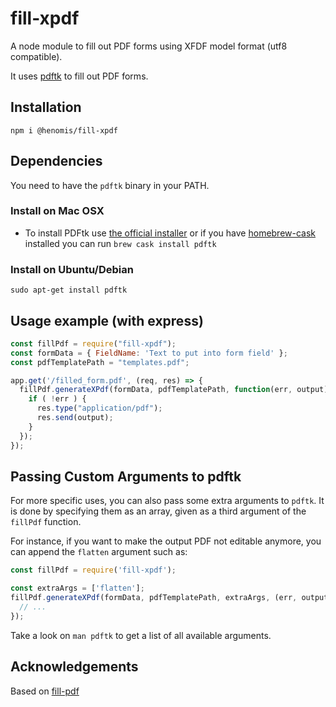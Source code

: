 # fill-xpdf

<!-- [![Build Status](https://travis-ci.org/dommmel/fill-pdf.svg?branch=master)](https://travis-ci.org/dommmel/fill-pdf) -->

A node module to fill out PDF forms using XFDF model format (utf8 compatible).

It uses [pdftk](http://www.pdflabs.com/tools/pdftk-the-pdf-toolkit/) to fill out PDF forms.

## Installation
    npm i @henomis/fill-xpdf

## Dependencies
You need to have the ```pdftk``` binary in your PATH.


### Install on Mac OSX

* To install PDFtk use [the official installer](http://www.pdflabs.com/tools/pdftk-server/) or if you have [homebrew-cask](https://github.com/phinze/homebrew-cask) installed you can run ```brew cask install pdftk```

### Install on Ubuntu/Debian
```sudo apt-get install pdftk```

## Usage example (with express)

```js
const fillPdf = require("fill-xpdf");
const formData = { FieldName: 'Text to put into form field' };
const pdfTemplatePath = "templates.pdf";

app.get('/filled_form.pdf', (req, res) => {
  fillPdf.generateXPdf(formData, pdfTemplatePath, function(err, output) {
    if ( !err ) {
      res.type("application/pdf");
      res.send(output);
    }
  });
});
```

## Passing Custom Arguments to pdftk

For more specific uses, you can also pass some extra arguments to `pdftk`. It is done by
specifying them as an array, given as a third argument of the `fillPdf` function.

For instance, if you want to make the output PDF not editable anymore, you can append the
`flatten` argument such as:

```js
const fillPdf = require('fill-xpdf');

const extraArgs = ['flatten'];
fillPdf.generateXPdf(formData, pdfTemplatePath, extraArgs, (err, output) => {
  // ...
});
```

Take a look on `man pdftk` to get a list of all available arguments.

## Acknowledgements

Based on [fill-pdf](https://www.npmjs.org/package/fill-pdf)
